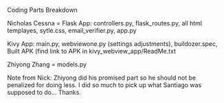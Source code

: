 Coding Parts Breakdown

Nicholas Cessna = 
Flask App: controllers.py, flask_routes.py, all html templayes, sytle.css, email_verifier.py,                  app.py 

Kivy App: main.py, webviewone.py (settings adjustments), buildozer.spec, Built APK (find link                   to APK in kivy_webview_app/ReadMe.txt

Zhiyong Zhang = models.py

Note from Nick: Zhiyong did his promised part so he should not be penalized for doing less. I did so much to pick up what Santiago was supposed to do...
Thanks.

